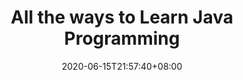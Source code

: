 ---
title: "All the ways to Learn Java Programming"
date: 2020-06-15T21:57:40+08:00
lastmod: 2020-07-08T01:01:01+03:00
categories: ["Programming Languages"]
url: "/programming-languages/all-ways-to-learn-java/"
type: skills
layout: programming
name: "Java"
description: "Hack the learning process and discover the ways to learn Java programming efficiently by knowing for each way their strong and weak points, along with resources or links for each one to broaden your programming knowledge."
ogimage: "/img/programming/ways-covers/13-way-to-learn-java.png"
authors: ["All Ways to Study Team"]
---
